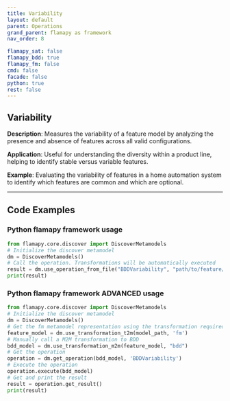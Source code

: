 ```yaml
---
title: Variability
layout: default
parent: Operations
grand_parent: flamapy as framework
nav_order: 8

flamapy_sat: false
flamapy_bdd: true
flamapy_fm: false
cmd: false
facade: false
python: true
rest: false
---
```

## Variability
**Description**: 
Measures the variability of a feature model by analyzing the presence and absence of features across all valid configurations.

**Application**: 
Useful for understanding the diversity within a product line, helping to identify stable versus variable features.

**Example**: 
Evaluating the variability of features in a home automation system to identify which features are common and which are optional.

---
## Code Examples

### Python flamapy framework usage
```python
from flamapy.core.discover import DiscoverMetamodels
# Initialize the discover metamodel
dm = DiscoverMetamodels()
# Call the operation. Transformations will be automatically executed
result = dm.use_operation_from_file("BDDVariability", "path/to/feature/model")
print(result)
```
### Python flamapy framework **ADVANCED** usage
```python
from flamapy.core.discover import DiscoverMetamodels
# Initialize the discover metamodel
dm = DiscoverMetamodels()
# Get the fm metamodel representation using the transformation required to get to the fm metamodel
feature_model = dm.use_transformation_t2m(model_path, 'fm')
# Manually call a M2M transformation to BDD
bdd_model = dm.use_transformation_m2m(feature_model, "bdd")
# Get the operation
operation = dm.get_operation(bdd_model, 'BDDVariability')
# Execute the operation
operation.execute(bdd_model)
# Get and print the result
result = operation.get_result()
print(result)
```
